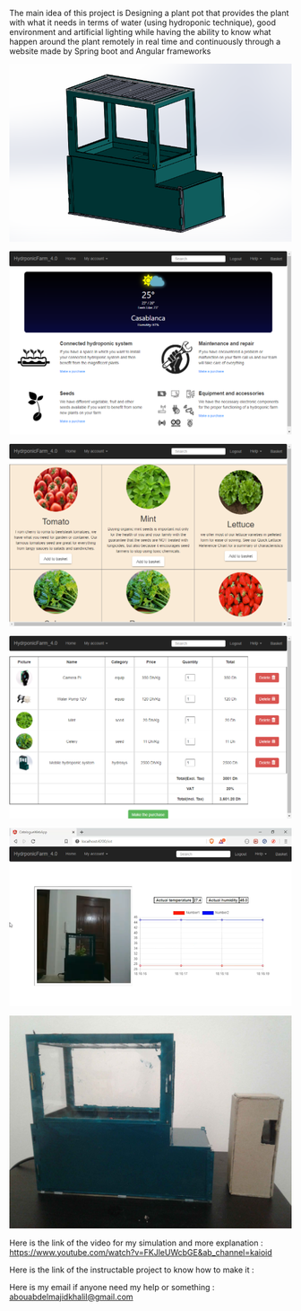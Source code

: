 The main idea of this project is Designing a plant pot that provides the plant with what it needs in terms of water (using hydroponic technique), good environment and artificial lighting while having the ability to know what happen around the plant remotely in real time and continuously through a website made by Spring boot and Angular frameworks

<p align="center">
  <img src="/1.png">
</p>
<p align="center">
  <img src="/2.png">
</p>
<p align="center">
  <img src="/3.png">
</p>
<p align="center">
  <img src="/4.png">
</p>
<p align="center">
  <img src="/5.png">
</p>
<p align="center">
  <img src="/6.png">
</p>

Here is the link of the video for my simulation and more explanation : https://www.youtube.com/watch?v=FKJleUWcbGE&ab_channel=kaioid

Here is the link of the instructable project to know how to make it :

Here is my email if anyone need my help or something : 
abouabdelmajidkhalil@gmail.com
